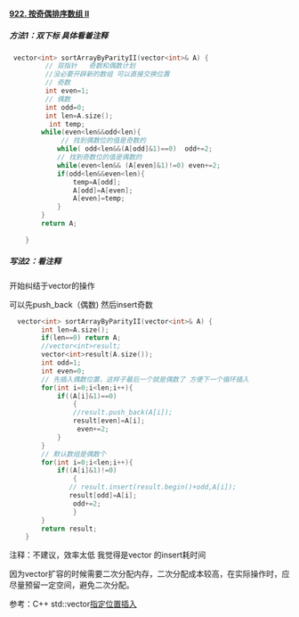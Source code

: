 #### [922. 按奇偶排序数组 II](https://leetcode-cn.com/problems/sort-array-by-parity-ii/)

##### 方法1：双下标 具体看着注释

```c++
 vector<int> sortArrayByParityII(vector<int>& A) {
         // 双指针   奇数和偶数计划
         //没必要开辟新的数组 可以直接交换位置 
         // 奇数
         int even=1;
         // 偶数
         int odd=0;
         int len=A.size();
          int temp;
        while(even<len&&odd<len){
             // 找到偶数位的值是奇数的      
            while( odd<len&&(A[odd]&1)==0)  odd+=2;
            // 找到奇数位的值是偶数的
            while(even<len&& (A[even]&1)!=0) even+=2;
            if(odd<len&&even<len){
                temp=A[odd];
                A[odd]=A[even];
                A[even]=temp;
            }
        }
        return A;
     
    }
```

##### 写法2：看注释

开始纠结于vector的操作

可以先push_back（偶数)   然后insert奇数

```c++
  vector<int> sortArrayByParityII(vector<int>& A) {
        int len=A.size();
        if(len==0) return A;
        //vector<int>result;   
      	vector<int>result(A.size()); 
        int odd=1;
        int even=0;
        // 先插入偶数位置，这样子最后一个就是偶数了 方便下一个循环插入
        for(int i=0;i<len;i++){
            if((A[i]&1)==0)
                {
                //result.push_back(A[i]); 
                result[even]=A[i];  
                 even+=2;
            }         
        }
        // 默认数组是偶数个
        for(int i=0;i<len;i++){
            if((A[i]&1)!=0)
                {                 
               // result.insert(result.begin()+odd,A[i]);
               result[odd]=A[i];
                odd+=2;
                }       
        }
        return result;
    }
```

注释：不建议，效率太低  我觉得是vector 的insert耗时间

因为vector扩容的时候需要二次分配内存，二次分配成本较高，在实际操作时，应尽量预留一定空间，避免二次分配。

参考：C++ std::vector[指定位置插入](https://blog.csdn.net/wcc27857285/article/details/77855196)

